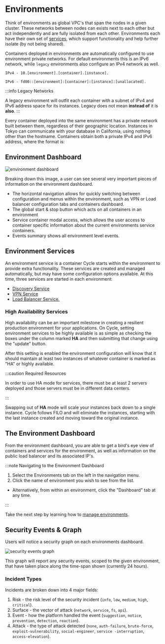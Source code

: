 

# Environments

Think of environments as global VPC's that span the nodes in a given cluster.  These networks between nodes can exists next to each other but act independently and are fully isolated from each other.  Environments each have their own set of [services](#environment-services), which support functionality and help further isolate (by not being shared). 

Containers deployed in environments are automatically configured to use environment private networks. For default
environments this is an IPv6 network, while `legacy` environments also configure an IPv4 network as well.

`IPv4 - 10.[environment].[container].[instance].`

`IPv6 - fd00::[environment]:[container]:[instance]:[unallocated].`

:::info Legacy Networks

A legacy environment will outfit each container with a subnet of IPv4 and IPv6 address space for
its instances. Legacy does not mean **instead of** it is **also**.
:::

Every container deployed into the same environment has a private network built between them, regardless of their
geographic location. Instances in Tokyo can communicate with your database in California, using nothing other than the
hostname. Containers obtain both a private IPv4 and IPv6 address, where the format is:

## Environment Dashboard

![environment dashboard](https://static.cycle.io/portal-docs/environments/env-dash.png)

Breaking down this image, a user can see several very important pieces of information on the environment dashboard.

* The horizontal navigation allows for quickly switching between configuration and menus within the environment, such
   as VPN or Load balancer configuration tabs and containers dashboard.
*  The global start & stop button which acts on all containers in an environment
* Service container modal access, which allows the user access to container specific information about the current environments service containers.
* Events summary shows all environment level events.


## Environment Services

An environment service is a container Cycle starts within the environment to provide extra functionality. These services
are created and managed automatically, but may have some configuration options available. At this time, three services are
started in each environment:

- [Discovery Service](/reference/environments/services/discovery)
- [VPN Service](/reference/environments/services/vpn)
- [Load Balancer Service.](/reference/environments/services/loadbalancer)

### High Availability Services

High availability can be an important milestone in creating a resilient production environment for your applications. On
Cycle, setting environment services to be highly available is as simple as checking the boxes under the column
marked **HA** and then submitting that change using the "update" button.

After this setting is enabled the environment configuration will know that it should maintain at least two instances of
whatever container is marked as "HA" or highly available.

:::caution Required Resources

In order to use HA mode for services, there must be at least 2 servers deployed and those servers must be in different
data centers.

:::

Swapping out of **HA** mode will scale your instances back down to a single instance. Cycle follows FILO and will
eliminate the instances, starting with the last instance created and moving toward the original instance.

## The Environment Dashboard

From the environment dashboard, you are able to get a bird's eye view of containers and services for the environment, as
well as information on the public load balancer and its associated IP's.

:::note Navigating to the Environment Dashboard

1. Select the Environments tab on the left in the navigation menu.
2. Click the name of environment you wish to see from the list.

- Alternatively, from within an environment, click the "Dashboard" tab at any time.

:::

Take the next step by learning how to [manage environments](/reference/environments/managing-environments).

## Security Events & Graph

Users will notice a security graph on each environments dashboard.

![security events graph](https://static.cycle.io/portal-docs/environments/security-graph.png)

This graph will report any security events, scoped to the given environment, that have taken place along the time-span shown (currently 24 hours).

### Incident Types
Incidents are broken down into 4 major fields:

1. Risk - the risk level of the security incident (`info`, `low`, `medium`, `high`, `critical`).
2. Surface - the vector of attack (`network`, `service`, `fs`, `api`).
3. Event - how the platform handled the event (`suggestion`, `notice`, `prevention`, `detection`, `reaction`).
4. Attack - the type of attack detected (`none`, `auth-failure`, `brute-force`, `exploit-vulnerability`, `social-engineer`, `service -interruption`, `access-elevation`).





